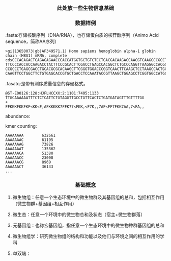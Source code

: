 ### <p align="center">此处放一些生物信息基础</p>


### <p align="center">数据样例</p>
.fasta:存储核酸序列（DNA/RNA），也存储蛋白质的核苷酸序列（Animo Acid sequence，简称AA序列）
```
>gi|13650073|gb|AF349571.1| Homo sapiens hemoglobin alpha-1 globin chain (HBA1) mRNA, complete 
cdsCCCACAGACTCAGAGAGAACCCACCATGGTGCTGTCTCCTGACGACAAGACCAACGTCAAGGCCGCCTGGGGTAAGGTCGGCGCGCACGCTGGCGAGTATGGTGCGGAGGCCCTGGAGAGGATGTTCCTGTCC
TTCCCCACCACCAAGACCTACTTCCCGCACTTCGACCTGAGCCACGGCTCTGCCCAGGTTAAGGGCCACGGCAAGAAGGTGGCCGACGCGCTGACCAACGCCGTGGCGCACGTGGACGACATGCCCAACGCGCTGT
CCGCCCTGAGCGACCTGCACGCGCACAAGCTTCGGGTGGACCCGGTCAACTTCAAGCTCCTAAGCCACTGCCTGCTGGTGACCCTGGCCGCCCACCTCCCCGCCGAGTTCACCCCTGCGGTGCACGCCTCCCTGGA
CAAGTTCCTGGCTTCTGTGAGCACCGTGCTGACCTCCAAATACCGTTAAGCTGGAGCCTCGGTGGCCATGCTTCTTGCCCCTTTGG
```

.fasatq:是带有测序质量信息的存储格式。
```
@ST-E00126:128:HJFLHCCXX:2:1101:7405:1133
TTGCAAAAAATTTCTCTCATTCTGTAGGTTGCCTGTTCACTCTGATGATAGTTTGTTTTGG
+
FFKKKFKKFKF<KK<F,AFKKKKK7FFK77<FKK,<F7K,,7AF<FF7FKK7AA,7<FA,,
```

abundance:


kmer counting:
```
AAAAAAAA        632661
AAAAAAAC        61195
AAAAAAAG        73826
AAAAAAAT        135862
AAAAAACA        51380
AAAAAACC        23008
AAAAAACG        8969
AAAAAACT        36133
...
```

### <p align="center">基础概念</p>
1. 微生物组：任意一个生态环境中的微生物群及其基因组的总和，包括相互作用（微生物群+基因组+相互作用）

2. 微生态：任意一个环境中的微生物总和及状态（宿主+微生物群落）

3. 元基因组：也称宏基因组，指任意一个生态环境中的微生物种群基因组的总和

4. 微生物组学：研究微生物组的结构和功能以及他们与环境之间的相互作用的学科

5. 单双端：

